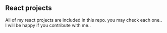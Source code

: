 ## React projects
All of my react projects are included in this repo. you may check each one.. I will be happy if you contribute with me.. 

